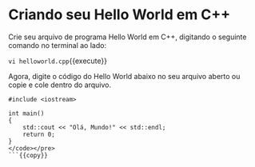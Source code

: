 # Criando seu Hello World em C++

Crie seu arquivo de programa Hello World em C++, digitando o seguinte comando no terminal ao lado:

`vi helloworld.cpp`{{execute}}


Agora, digite o código do Hello World abaixo no seu arquivo aberto ou copie e cole dentro do arquivo. 


```
#include <iostream>

int main()
{
    std::cout << "Olá, Mundo!" << std::endl;
    return 0;
}
</code></pre>
```{{copy}}